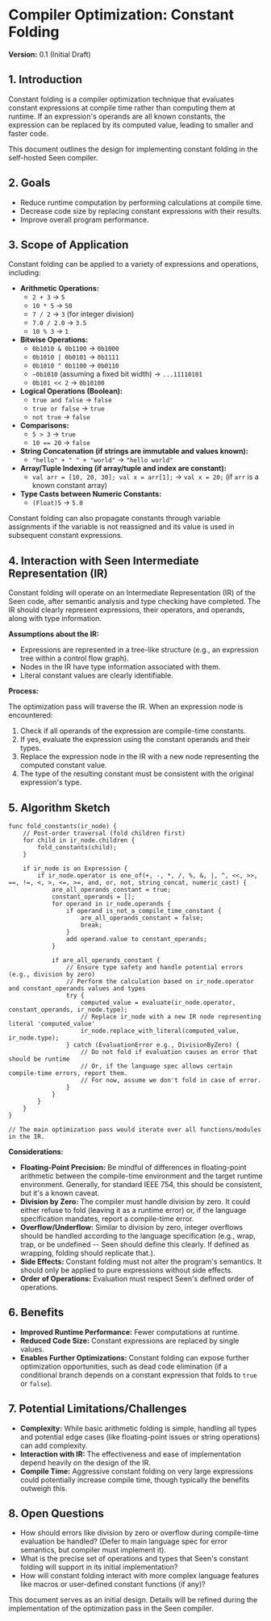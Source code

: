 # Compiler Optimization: Constant Folding

**Version:** 0.1 (Initial Draft)

## 1. Introduction

Constant folding is a compiler optimization technique that evaluates constant expressions at compile time rather than computing them at runtime. If an expression's operands are all known constants, the expression can be replaced by its computed value, leading to smaller and faster code.

This document outlines the design for implementing constant folding in the self-hosted Seen compiler.

## 2. Goals

*   Reduce runtime computation by performing calculations at compile time.
*   Decrease code size by replacing constant expressions with their results.
*   Improve overall program performance.

## 3. Scope of Application

Constant folding can be applied to a variety of expressions and operations, including:

*   **Arithmetic Operations:**
    *   `2 + 3` -> `5`
    *   `10 * 5` -> `50`
    *   `7 / 2` -> `3` (for integer division)
    *   `7.0 / 2.0` -> `3.5`
    *   `10 % 3` -> `1`
*   **Bitwise Operations:**
    *   `0b1010 & 0b1100` -> `0b1000`
    *   `0b1010 | 0b0101` -> `0b1111`
    *   `0b1010 ^ 0b1100` -> `0b0110`
    *   `~0b1010` (assuming a fixed bit width) -> `...11110101`
    *   `0b101 << 2` -> `0b10100`
*   **Logical Operations (Boolean):**
    *   `true and false` -> `false`
    *   `true or false` -> `true`
    *   `not true` -> `false`
*   **Comparisons:**
    *   `5 > 3` -> `true`
    *   `10 == 20` -> `false`
*   **String Concatenation (if strings are immutable and values known):**
    *   `"hello" + " " + "world"` -> `"hello world"`
*   **Array/Tuple Indexing (if array/tuple and index are constant):**
    *   `val arr = [10, 20, 30]; val x = arr[1];` -> `val x = 20;` (if `arr` is a known constant array)
*   **Type Casts between Numeric Constants:**
    *   `(Float)5` -> `5.0`

Constant folding can also propagate constants through variable assignments if the variable is not reassigned and its value is used in subsequent constant expressions.

## 4. Interaction with Seen Intermediate Representation (IR)

Constant folding will operate on an Intermediate Representation (IR) of the Seen code, after semantic analysis and type checking have completed. The IR should clearly represent expressions, their operators, and operands, along with type information.

**Assumptions about the IR:**

*   Expressions are represented in a tree-like structure (e.g., an expression tree within a control flow graph).
*   Nodes in the IR have type information associated with them.
*   Literal constant values are clearly identifiable.

**Process:**

The optimization pass will traverse the IR. When an expression node is encountered:

1.  Check if all operands of the expression are compile-time constants.
2.  If yes, evaluate the expression using the constant operands and their types.
3.  Replace the expression node in the IR with a new node representing the computed constant value.
4.  The type of the resulting constant must be consistent with the original expression's type.

## 5. Algorithm Sketch

```
func fold_constants(ir_node) {
    // Post-order traversal (fold children first)
    for child in ir_node.children {
        fold_constants(child);
    }

    if ir_node is an Expression {
        if ir_node.operator is one_of(+, -, *, /, %, &, |, ^, <<, >>, ==, !=, <, >, <=, >=, and, or, not, string_concat, numeric_cast) {
            are_all_operands_constant = true;
            constant_operands = [];
            for operand in ir_node.operands {
                if operand is_not_a_compile_time_constant {
                    are_all_operands_constant = false;
                    break;
                }
                add operand.value to constant_operands;
            }

            if are_all_operands_constant {
                // Ensure type safety and handle potential errors (e.g., division by zero)
                // Perform the calculation based on ir_node.operator and constant_operands values and types
                try {
                    computed_value = evaluate(ir_node.operator, constant_operands, ir_node.type);
                    // Replace ir_node with a new IR node representing literal 'computed_value'
                    ir_node.replace_with_literal(computed_value, ir_node.type);
                } catch (EvaluationError e.g., DivisionByZero) {
                    // Do not fold if evaluation causes an error that should be runtime
                    // Or, if the language spec allows certain compile-time errors, report them.
                    // For now, assume we don't fold in case of error.
                }
            }
        }
    }
}

// The main optimization pass would iterate over all functions/modules in the IR.
```

**Considerations:**

*   **Floating-Point Precision:** Be mindful of differences in floating-point arithmetic between the compile-time environment and the target runtime environment. Generally, for standard IEEE 754, this should be consistent, but it's a known caveat.
*   **Division by Zero:** The compiler must handle division by zero. It could either refuse to fold (leaving it as a runtime error) or, if the language specification mandates, report a compile-time error.
*   **Overflow/Underflow:** Similar to division by zero, integer overflows should be handled according to the language specification (e.g., wrap, trap, or be undefined -- Seen should define this clearly. If defined as wrapping, folding should replicate that.).
*   **Side Effects:** Constant folding must not alter the program's semantics. It should only be applied to pure expressions without side effects.
*   **Order of Operations:** Evaluation must respect Seen's defined order of operations.

## 6. Benefits

*   **Improved Runtime Performance:** Fewer computations at runtime.
*   **Reduced Code Size:** Constant expressions are replaced by single values.
*   **Enables Further Optimizations:** Constant folding can expose further optimization opportunities, such as dead code elimination (if a conditional branch depends on a constant expression that folds to `true` or `false`).

## 7. Potential Limitations/Challenges

*   **Complexity:** While basic arithmetic folding is simple, handling all types and potential edge cases (like floating-point issues or string operations) can add complexity.
*   **Interaction with IR:** The effectiveness and ease of implementation depend heavily on the design of the IR.
*   **Compile Time:** Aggressive constant folding on very large expressions could potentially increase compile time, though typically the benefits outweigh this.

## 8. Open Questions

*   How should errors like division by zero or overflow during compile-time evaluation be handled? (Defer to main language spec for error semantics, but compiler must implement it).
*   What is the precise set of operations and types that Seen's constant folding will support in its initial implementation?
*   How will constant folding interact with more complex language features like macros or user-defined constant functions (if any)?

This document serves as an initial design. Details will be refined during the implementation of the optimization pass in the Seen compiler.
